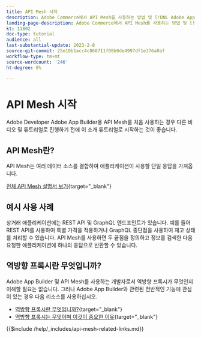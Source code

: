 ```yaml
---
title: API Mesh 시작
description: Adobe Commerce에서 API Mesh를 사용하는 방법 및 [!DNL Adobe App Builder]. Adobe App Builder 설치, 프로젝트 작업, graphql 역방향 프록시 만들기 등에 대해 알아봅니다.
landing-page-description: Adobe Commerce에서 API Mesh를 사용하는 방법 및 [!DNL Adobe App Builder]. Adobe IO 설치, 프로젝트 작업, graphql 역방향 프록시 만들기 등에 대해 알아봅니다.
kt: 11802
doc-type: tutorial
audience: all
last-substantial-update: 2023-2-8
source-git-commit: 25e10b1acc4c868711f08b0de4997df1e376a0af
workflow-type: tm+mt
source-wordcount: '246'
ht-degree: 0%

---
```


# API Mesh 시작

Adobe Developer Adobe App Builder용 API Mesh를 처음 사용하는 경우 다른 비디오 및 튜토리얼로 진행하기 전에 이 소개 튜토리얼로 시작하는 것이 좋습니다.

## API Mesh란?

API Mesh는 여러 데이터 소스를 결합하여 애플리케이션이 사용할 단일 응답을 가져옵니다.

[전체 API Mesh 설명서 보기](https://developer.adobe.com/graphql-mesh-gateway/gateway/overview/){target="_blank"}

## 예시 사용 사례

상거래 애플리케이션에는 REST API 및 GraphQL 엔드포인트가 있습니다. 예를 들어 REST API를 사용하여 특별 가격을 적용하거나 GraphQL 종단점을 사용하여 재고 상태를 처리할 수 있습니다. API Mesh를 사용하면 두 끝점을 정의하고 정보를 검색한 다음 요청한 애플리케이션에 하나의 응답으로 반환할 수 있습니다.

## 역방향 프록시란 무엇입니까?

Adobe App Builder 및 API Mesh를 사용하는 개발자로서 역방향 프록시가 무엇인지 이해할 필요는 없습니다. 그러나 Adobe App Builder와 관련된 전반적인 기능에 관심이 있는 경우 다음 리소스를 사용하십시오.

* [역방향 프록시란 무엇입니까?](https://www.imperva.com/learn/performance/reverse-proxy/){target="_blank"}
* [역방향 프록시는 무엇이며 이것이 중요한 이유](https://blog.hubspot.com/website/reverse-proxy){target="_blank"}

{{$include /help/_includes/api-mesh-related-links.md}}
